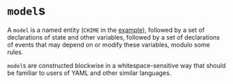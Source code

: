 # `model`s

A `model` is a named entity (`CHIME` in the [example](./example.md)), followed by a set of
declarations of state and other variables, followed by a set of declarations of
events that may depend on or modify these variables, modulo some rules.

`model`s are constructed blockwise in a whitespace-sensitive way that should be
familiar to users of YAML and other similar languages.
